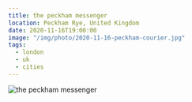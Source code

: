 ```yaml
---
title: the peckham messenger
location: Peckham Rye, United Kingdom
date: 2020-11-16T19:00:00
image: "/img/photo/2020-11-16-peckham-courier.jpg"
tags:
  - london
  - uk
  - cities
---
```


![the peckham messenger](/img/photo/2020-11-16-peckham-courier.jpg)
